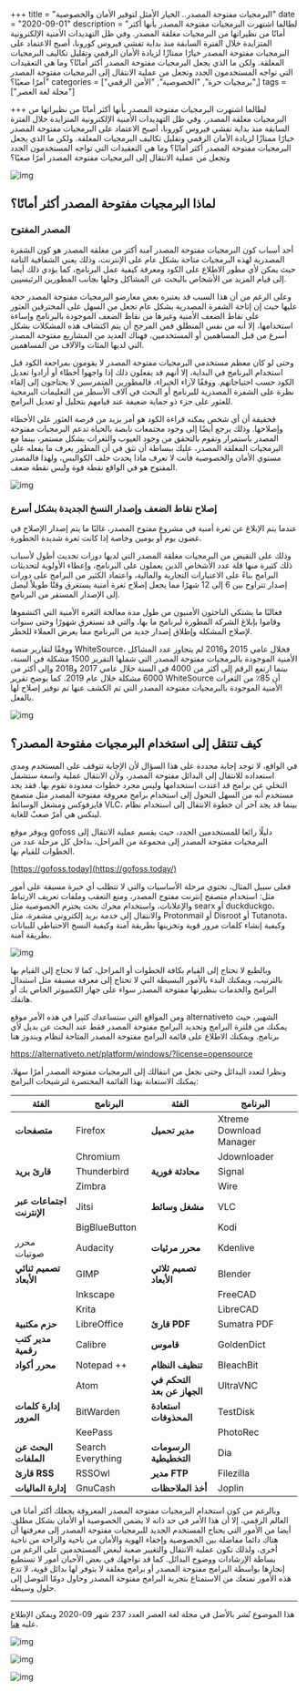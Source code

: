 +++
title = "البرمجيات مفتوحة المصدر.. الخيار الأمثل لتوفير الأمان والخصوصية"
date = "2020-09-01"
description = "لطالما اشتهرت البرمجيات مفتوحة المصدر بأنها أكثر أمانًا من نظيراتها من البرمجيات مغلقة المصدر. وفي ظل التهديدات الأمنية الإلكترونية المتزايدة خلال الفترة السابقة منذ بداية تفشي فيروس كورونا، أصبح الاعتماد على البرمجيات مفتوحة المصدر خيارًا ممتازًا لزيادة الأمان الرقمي وتقليل تكاليف البرمجيات المغلقة. ولكن ما الذي يجعل البرمجيات مفتوحة المصدر أكثر أمانًا؟ وما هي التعقيدات التي تواجه المستخدمون الجدد وتجعل من عملية الانتقال إلى البرمجيات مفتوحة المصدر أمرًا صعبًا؟"
categories = ["برمجيات حرة", "الخصوصية", "اﻷمن الرقمي",]
tags = ["مجلة لغة العصر"]

+++
لطالما اشتهرت البرمجيات مفتوحة المصدر بأنها أكثر أمانًا من نظيراتها من البرمجيات مغلقة المصدر. وفي ظل التهديدات الأمنية الإلكترونية المتزايدة خلال الفترة السابقة منذ بداية تفشي فيروس كورونا، أصبح الاعتماد على البرمجيات مفتوحة المصدر خيارًا ممتازًا لزيادة الأمان الرقمي وتقليل تكاليف البرمجيات المغلقة. ولكن ما الذي يجعل البرمجيات مفتوحة المصدر أكثر أمانًا؟ وما هي التعقيدات التي تواجه المستخدمون الجدد وتجعل من عملية الانتقال إلى البرمجيات مفتوحة المصدر أمرًا صعبًا؟

![img](thumbnail-0.jpg) 

## لماذا البرمجيات مفتوحة المصدر أكثر أمانًا؟

### المصدر المفتوح

أحد أسباب كون البرمجيات مفتوحة المصدر آمنة أكثر من مغلقة المصدر هو كون الشفرة المصدرية لهذه البرمجيات متاحة بشكل عام على الإنترنت، وذلك يعني الشفافية التامة حيث يمكن لأي مطور الاطلاع على الكود ومعرفة كيفية عمل البرنامج، كما يؤدي ذلك أيضا إلى قيام المزيد من الأشخاص بالبحث عن المشاكل وحلها بجانب المطورين الرئيسيين.

وعلى الرغم من أن هذا السبب قد يعتبره بعض معارضو البرمجيات مفتوحة المصدر حجة عليها حيث إن إتاحة الشفرة المصدرية بشكل عام تجعل من السهل على المخترقين العثور على نقاط الضعف الأمنية وغيرها من نقاط الضعف الموجودة بالبرنامج وإساءة استخدامها، إلا أنه من نفس المنطلق فمن المرجح أن يتم اكتشاف هذه المشكلات بشكل أسرع من قبل المساهمين أو المستخدمين، فهناك العديد من المشاريع مفتوحة المصدر التي لديها المئات والآلاف من المساهمين.

وحتى لو كان معظم مستخدمي البرمجيات مفتوحة المصدر لا يقومون بمراجعة الكود قبل استخدام البرنامج في البداية، إلا أنهم قد يفعلون ذلك إذا واجهوا أخطاء أو أرادوا تعديل الكود حسب احتياجاتهم. ووفقًا لآراء الخبراء، فالمطورين المتمرسين لا يحتاجون إلى إلقاء نظرة على الشفرة المصدرية للبرنامج أو البحث في آلاف الأسطر من التعليمات البرمجية للعثور على جزء ذو حماية ضعيفة عند قيامهم بتحليل أو تعديل البرامج.

فحقيقة أن أي شخص يمكنه قراءة الكود هو أمر يزيد من فرصة العثور على الأخطاء وإصلاحها. وذلك يرجع أيضًا إلى وجود مجتمعات نابضة بالحياة تدعم البرمجيات مفتوحة المصدر باستمرار وتقوم بالتحقق من وجود العيوب والثغرات بشكل مستمر، بينما مع البرمجيات المغلقة المصدر، عليك ببساطة أن تثق في أن المطور يعرف ما يفعله على مستوي الأمان والخصوصية فأنت لا تعرف ماذا يحدث خلف الكواليس، ولهذا فالمصدر المفتوح هو في الواقع نقطة قوة وليس نقطة ضعف.

![img](images/open-source-repo.webp)

### إصلاح نقاط الضعف وإصدار النسخ الجديدة بشكل أسرع

عندما يتم الإبلاغ عن ثغرة أمنية في مشروع مفتوح المصدر، غالبًا ما يتم إصدار الإصلاح في غضون يوم أو يومين وخاصة إذا كانت ثغرة شديدة الخطورة.

وذلك على النقيض من البرمجيات مغلقة المصدر التي لديها دورات تحديث أطول لأسباب ذلك كثيرة منها قلة عدد الأشخاص الذين يعملون على البرنامج، وإعطاء الأولوية لتحديثات البرامج بناءً على الاعتبارات التجارية والمالية، واعتماد الكثير من البرامج على دورات إصدار تتراوح بين 6 إلى 12 شهرًا مما يجعل إصلاح ثغرة أمنية يستغرق وقتًا طويلاً ليصل إلى الإصدار المستقر من البرنامج.

فغالبًا ما يشتكي الباحثون الأمنيون من طول مدة معالجة الثغرة الأمنية التي اكتشفوها وقاموا بإبلاغ الشركة المطورة لبرنامج ما بها، والتي قد تستغرق شهورًا وحتى سنوات لإصلاح المشكلة وإطلاق إصدار جديد من البرنامج مما يعرض العملاء للخطر.

ووفقًا لتقارير منصة WhiteSource، فخلال عامي 2015 و2016 لم يتجاوز عدد المشاكل الأمنية الموجودة بالبرمجيات مفتوحة المصدر التي شملها التقرير 1500 مشكلة في السنة، بينما ارتفع الرقم إلى أكثر من 4000 في السنة خلال عامي 2017 و2018 وإلى أكثر من 6000 مشكلة خلال عام 2019. كما يوضح تقرير WhiteSource أن 85٪ من الثغرات الأمنية الموجودة بالبرمجيات مفتوحة المصدر التي تم الكشف عنها تم توفير إصلاح لها بالفعل.

![img](images/whitesourceopensourcebugs.jpg)

## كيف تنتقل إلى استخدام البرمجيات مفتوحة المصدر؟

في الواقع، لا توجد إجابة محددة على هذا السؤال لأن الإجابة تتوقف على المستخدم ومدي استعداده للانتقال إلى البدائل مفتوحة المصدر، ولأن الانتقال عملية واسعة ستشمل التخلي عن برامج قد اعتدت استخدامها وليس مجرد خطوات معدودة تقوم بها. فقد يجد مستخدم أنه من السهل التحول إلى استخدام برامج معروفة مفتوحة المصدر مثل متصفح فايرفوكس ومشغل الوسائط VLC، بينما قد يجد آخر أن خطوة الانتقال إلى استخدام نظام لينكس هي أمرٌ صعبٌ للغاية.

ويوفر موقع gofoss دليلًا رائعا للمستخدمين الجدد، حيث يقسم عملية الانتقال إلى البرمجيات مفتوحة المصدر إلى مجموعة من المراحل، بداخل كل مرحلة عدد من الخطوات للقيام بها.

[https://gofoss.today](https://gofoss.today/)

فعلى سبيل المثال، تحتوي مرحلة الأساسيات والتي لا تتطلب أي خبرة مسبقة على أمور مثل: استخدام متصفح إنترنت مفتوح المصدر، ومنع التعقب وملفات تعريف الارتباط والإعلانات، واستخدام محرك بحث يحترم الخصوصية مثل searx أو duckduckgo، والانتقال إلى خدمة بريد إلكتروني مشفرة، مثل Protonmail أو Disroot أو Tutanota، وكيفية إنشاء كلمات مرور قوية وتخزينها بطريقة آمنة وكيفية النسخ الاحتياطي للبيانات بطريقة آمنة.

![img](images/goFOSS.png)

وبالطبع لا تحتاج إلى القيام بكافة الخطوات أو المراحل، كما لا تحتاج إلى القيام بها بالترتيب، ويمكنك البدء بالأمور البسيطة التي لا تحتاج إلى معرفة مسبقة مثل استبدال البرامج والخدمات بنظيرتها مفتوحة المصدر سواء على جهاز الكمبيوتر الخاص بك أو هاتفك.

ومن المواقع التي ستساعدك كثيرا في هذه الأمر موقع alternativeto الشهير، حيث يمكنك من فلترة البرامج وتحديد البرامج مفتوحة المصدر فقط عند البحث عن بديل لأي برنامج. ويمكنك الاطلاع على قائمة البرامج مفتوحة المصدر المتاحة لنظام ويندوز هنا 

https://alternativeto.net/platform/windows/?license=opensource

ونظرا لتعدد البدائل وحتى نجعل من انتقالك إلى البرمجيات مفتوحة المصدر أمرًا سهلا، يمكنك الاستعانة بهذا القائمة المختصرة لترشيحات البرامج:


| الفئة | البرنامج | الفئة | البرنامج |
| ----------------------------- | ----------------- | ------------------------------- | ----------------------- |
| **متصفحات** | Firefox | **مدير تحميل** | Xtreme Download Manager |
| | Chromium | | Jdownloader |
| **قارئ بريد** | Thunderbird | **محادثة فورية** | Signal |
| | Zimbra | | Wire |
| **اجتماعات عبر الإنترنت** | Jitsi | **مشغل وسائط** | VLC |
|  | BigBlueButton |  | Kodi |
| محرر صوتيات‬ | Audacity | **محرر مرئيات‬** | Kdenlive |
| **تصميم ثنائي الأبعاد** | GIMP | **تصميم ثلاثي الأبعاد** | Blender‬‬‬‬ |
| | Inkscape‬‬‬‬ | | FreeCAD |
| | Krita | | LibreCAD |
| **حزم مكتبية** | LibreOffice | **قارئ PDF** | Sumatra‬‬ PDF‬‬‬‬‬‬ |
| **مدير كتب رقمية** | Calibre | **قاموس** | GoldenDict |
| **محرر أكواد** | Notepad‬‬ ++‬‬‬‬‬‬ | **تنظيف النظام** | BleachBit |
| | Atom | **التحكم في الجهاز عن بعد** | UltraVNC |
| **إدارة كلمات المرور** | BitWarden | **استعادة المحذوفات** | TestDisk |
|  | KeePass | | PhotoRec |
| **البحث عن الملفات** | Search Everything | **الرسومات التخطيطية** | Dia |
| **قارئ RSS** | RSSOwl | **مدير FTP** | Filezilla |
| **إدارة الماليات** | GnuCash | **أخذ الملاحظات** | Joplin |

وبالرغم من كون استخدام البرمجيات مفتوحة المصدر المعروفة يجعلك أكثر أمانا في العالم الرقمي، إلا أن هذا الأمر في حد ذاته لا يضمن الخصوصية أو الأمان بشكل مطلق. أيضا من الأمور التي يحتاج المستخدم الجديد للبرمجيات مفتوحة المصدر إلى معرفتها أن هناك دائما مفاضلة بين الخصوصية وإخفاء الهوية والأمان من ناحية والراحة من ناحية أخرى، ولذلك تكون عملية الانتقال والتغيير صعبة لبعض المستخدمين على الرغم من بساطة الإرشادات ووضوح البدائل. كما قد تواجهك في بعض الأحيان أمور لا تستطيع إنجازها بواسطة البرامج مفتوحة المصدر أو برامج مغلقة لا يتوفر لها بدائل قوية، لا تدع هذه الأمور تمنعك من الاستمتاع بتجربة البرامج مفتوحة المصدر وحاول دومًا التوصل إلى حلول وسيطة.

---

هذا الموضوع نُشر باﻷصل في مجلة لغة العصر العدد 237 شهر 09-2020 ويمكن الإطلاع عليه [هنا](https://drive.google.com/file/d/10tpjJH9UwTpuxQ8nMAAQL2JYKltr0RIh/view?usp=sharing).

![img](images/237-08.png)

![img](images/237-09.png)

![img](images/237-10.png)
